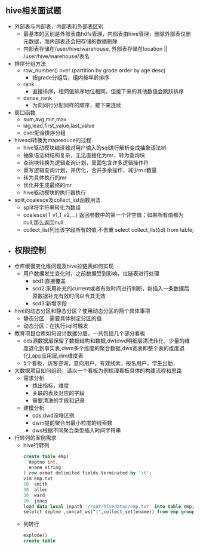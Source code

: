 ## hive相关面试题
- 外部表与内部表，内部表和外部表区别
  - 最基本的区别是外部表由hdfs管理，内部表由hive管理，删除外部表仅删元数据，而内部表还会把存储的数据删除
  - 内部表存储在/user/hive/warehouse, 外部表存储在location || /user/hive/warehouse/表名
- 排序分组方法
  - row_number() over (partition by grade order by age desc)
    - 按grade分组后，组内按年龄排序
  - rank
    - 直接排序，相同值排序地位相同，但接下来的其他数值会跳跃排序
  - dense_rank
    - 为向同行分配同样的顺序，接下来连续
- 窗口函数
  - sum,avg,min,max
  - lag,lead,first_value,last_value
  - over配合排序分组
- hivesql转换为mapreduce的过程
  - hive驱动模块编译器对用户输入的sql进行解析变成抽象语法树
  - 抽象语法树结构复杂，无法直接化为mr，转为查询块
  - 查询块转换为逻辑查询计划，里面包含许多逻辑操作符
  - 重写逻辑查询计划，并优化，合并多余操作，减少m r数量
  - 转为具体执行的mr
  - 优化并生成最终的mr
  - hive驱动模块的执行器执行
- split,coalesce及collect_list函数用法
  - split将字符串转化为数组
  - coalesce(T v1,T v2,...) 返回参数中的第一个非空值；如果所有值都为null,那么返回null
  - collect_list列出该字段所有的值,不去重 select collect_list(id) from table;
- 权限控制
  - 
- 仓库缓慢变化维问题及hive拉链表如何实现
  - 用户数据发生变化时，之前数据受到影响，拉链表进行处理
    - scd1:直接覆盖
    - scd2:采用补充的current或者有效时间进行判断，新插入一条数据后原数据补充有效时间以令其无效
    - scd3:新增字段
- hive的动态分区和静态分区？使用动态分区的两个具体事项
  - 静态分区：需要具体制定分区的值
  - 动态分区：在执行sql时触发
- 教育项目仓库如何设计数据分层，一共包括几个部分看板
  - ods源数据层保留了数据结构和数据,dw(dwd明细层清洗转化，少量的维度退化到事实表,dwm多个维度的聚合数据,dws宽表即整个表的维度退化),app应用层,dim维度表
  - 5个看板，访客咨询，意向用户，有效线索，报名用户，学生出勤，
- 大数据项目如何组织，请以一个看板为例梳理看板具体的构建流程和思路
  - 需求分析
    - 找出指标，维度
    - 关联的表及对应的字段
    - 需要清洗的字段和记录
  - 建模分析
    - ods,dwd没啥区别
    - dwm提前聚合出最小粒度的线索数
    - dws根据不同聚合类型插入时间字符串
- 行转列的案例需求
  - hive行转列
    ```sql
    create table emp(
      deptno int,
      ename string
    ) row ormat delimited fields terminated by '\t';
    vim emp.txt
    20  smith
    30  allen
    30  ward
    20  jones
    load data local inpath '/root/hivedatas/emp.txt' into table emp;
    selelct deptno ,concat_ws("|",collect_set(ename)) from emp group by deptno;
  - 列转行
    ```sql
    explode()
    create table 
    
